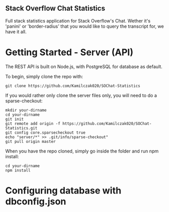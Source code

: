 ## Stack Overflow Chat Statistics
Full stack statistics application for Stack Overflow's Chat.
Wether it's 'panini' or 'border-radius' that you would like to query the transcript for, we have it all.

# Getting Started - Server (API)
The REST API is built on Node.js, with PostgreSQL for database as default.

To begin, simply clone the repo with:
```
git clone https://github.com/Kamilczak020/SOChat-Statistics
```

If you would rather only clone the server files only, you will need to do a sparse-checkout:
```
mkdir your-dirname
cd your-dirname
git init
git remote add origin -f https://github.com/Kamilczak020/SOChat-Statistics.git
git config core.sparsecheckout true
echo "server/*" >> .git/info/sparse-checkout" 
git pull origin master
```

When you have the repo cloned, simply go inside the folder and run npm install:
```
cd your-dirname
npm install
```

# Configuring database with dbconfig.json

